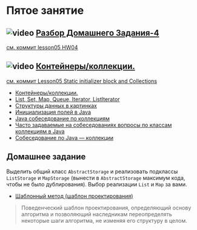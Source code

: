 
# Пятое занятие

## ![video](https://cloud.githubusercontent.com/assets/13649199/13672715/06dbc6ce-e6e7-11e5-81a9-04fbddb9e488.png) [Разбор Домашнего Задания-4](https://drive.google.com/open?id=0B_4NpoQW1xfpN2J2bmxyV3dXME0)
[см. коммит lesson05 HW04](https://github.com/JavaWebinar/basejava/tree/4127131819b6385602017f59ca1269c8638ec892)

## ![video](https://cloud.githubusercontent.com/assets/13649199/13672715/06dbc6ce-e6e7-11e5-81a9-04fbddb9e488.png) [Контейнеры/коллекции.](https://drive.google.com/open?id=0B_4NpoQW1xfpVWxFbDFFRktSN1U)
[см. коммит Lesson05 Static initializer block and Collections](https://github.com/JavaWebinar/basejava/tree/6def59a3c6e1a20804d9414f95240f2b973a6ba6)

- <a href="http://en.wikipedia.org/wiki/Java_collections_framework">Контейнеры/коллекции.</a></h3>
- <a href="http://www.intuit.ru/studies/courses/16/16/lecture/27131?page=2">List, Set, Map, Queue, Iterator, ListIterator</a>
- <a href="http://habrahabr.ru/users/tarzan82/topics/">Структуры данных в картинках</a>
- <a href="http://www.quizful.net/post/java-fields-initialization">Инициализация полей в Java</a>
- <a href="http://habrahabr.ru/post/162017/"> Java собеседование по коллекциям</a>
- [Часто задаваемые на собеседованиях вопросы по классам коллекциям в Java](http://info.javarush.ru/translation/2013/10/08/Часто-задаваемые-на-собеседованиях-вопросы-по-классам-коллекциям-в-Java-Часть-2-.html#1)
- [Собеседование по Java — коллекции](http://javastudy.ru/interview/collections/)

## Домашнее задание
Выделить общий класс `AbstractStorage` и реализовать подклассы `ListStorage` и `MapStorage` (вынести в `AbstractStorage` максимум кода, чтобы не было дублирования). Выбор реализации `List` и `Map` за вами.
- [Шаблонный метод (шаблон проектирования)](https://ru.wikipedia.org/wiki/Шаблонный_метод_(шаблон_проектирования))
>  Поведенческий шаблон проектирования, определяющий основу алгоритма и позволяющий наследникам переопределять некоторые шаги алгоритма, не изменяя его структуру в целом.
